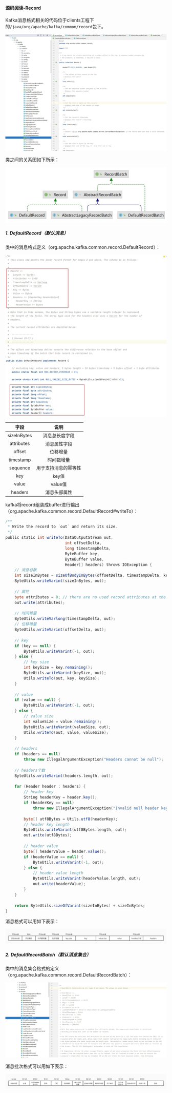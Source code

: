 #### 源码阅读-Record

Kafka消息格式相关的代码位于clients工程下的`/java/org/apache/kafka/common/record`包下。

![](images/Record.jpg)

类之间的关系图如下所示：

![](images/Record-uml.jpg)

##### 1. DefaultRecord（默认消息）

类中的消息格式定义（org.apache.kafka.common.record.DefaultRecord）：

![](images/DefaultRecord.jpg)

|    字段     |         说明         |
| :---------: | :------------------: |
| sizeInBytes |    消息总长度字段    |
| attributes  |     消息属性字段     |
|   offset    |       位移增量       |
|  timestamp  |      时间戳增量      |
|  sequence   | 用于支持消息的幂等性 |
|     key     |        key值         |
|    value    |       value值        |
|   headers   |     消息头部属性     |

kafka将record组装成buffer进行输出（org.apache.kafka.common.record.DefaultRecord#writeTo）：

```scala
/**
 * Write the record to `out` and return its size.
 */
public static int writeTo(DataOutputStream out,
                          int offsetDelta,
                          long timestampDelta,
                          ByteBuffer key,
                          ByteBuffer value,
                          Header[] headers) throws IOException {
    // 消息总数
    int sizeInBytes = sizeOfBodyInBytes(offsetDelta, timestampDelta, key, value, headers);
    ByteUtils.writeVarint(sizeInBytes, out);

    // 属性
    byte attributes = 0; // there are no used record attributes at the moment
    out.write(attributes);

    // 时间增量
    ByteUtils.writeVarlong(timestampDelta, out);
    // 位移增量
    ByteUtils.writeVarint(offsetDelta, out);

    // key
    if (key == null) {
        ByteUtils.writeVarint(-1, out);
    } else {
        // key size
        int keySize = key.remaining();
        ByteUtils.writeVarint(keySize, out);
        Utils.writeTo(out, key, keySize);
    }

    // value
    if (value == null) {
        ByteUtils.writeVarint(-1, out);
    } else {
        // value size
        int valueSize = value.remaining();
        ByteUtils.writeVarint(valueSize, out);
        Utils.writeTo(out, value, valueSize);
    }

    // headers
    if (headers == null)
        throw new IllegalArgumentException("Headers cannot be null");

    // headers个数
    ByteUtils.writeVarint(headers.length, out);
 
    for (Header header : headers) {
        // header key
        String headerKey = header.key();
        if (headerKey == null)
            throw new IllegalArgumentException("Invalid null header key found in headers");

        byte[] utf8Bytes = Utils.utf8(headerKey);
        // header key length
        ByteUtils.writeVarint(utf8Bytes.length, out);
        out.write(utf8Bytes);

        // header value
        byte[] headerValue = header.value();
        if (headerValue == null) {
            ByteUtils.writeVarint(-1, out);
        } else {
            // header value length
            ByteUtils.writeVarint(headerValue.length, out);
            out.write(headerValue);
        }
    }

    return ByteUtils.sizeOfVarint(sizeInBytes) + sizeInBytes;
}
```

消息格式可以用如下表示：

![](images/kafka消息格式.jpg)

##### 2. DefaultRecordBatch（默认消息集合）

类中的消息集合格式的定义（org.apache.kafka.common.record.DefaultRecordBatch）：

![](images/DefaultRecordBatch.jpg)

消息批次格式可以用如下表示：

![](images/kafka消息批次格式.jpg)

